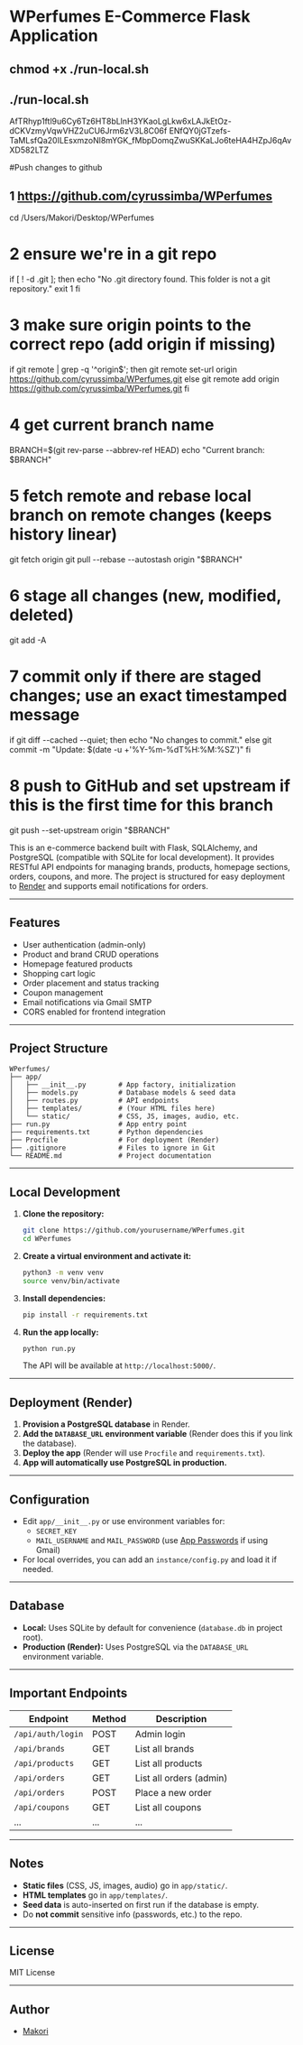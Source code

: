 # WPerfumes E-Commerce Flask Application

##  chmod +x ./run-local.sh
## ./run-local.sh
AfTRhyp1ftl9u6Cy6Tz6HT8bLlnH3YKaoLgLkw6xLAJkEtOz-dCKVzmyVqwVHZ2uCU6Jrm6zV3L8C06f
ENfQY0jGTzefs-TaMLsfQa20ILEsxmzoNl8mYGK_fMbpDomqZwuSKKaLJo6teHA4HZpJ6qAvXD582LTZ


#Push changes to github
## 1 https://github.com/cyrussimba/WPerfumes

cd /Users/Makori/Desktop/WPerfumes

# 2 ensure we're in a git repo
if [ ! -d .git ]; then
  echo "No .git directory found. This folder is not a git repository."
  exit 1
fi

# 3 make sure origin points to the correct repo (add origin if missing)
if git remote | grep -q '^origin$'; then
  git remote set-url origin https://github.com/cyrussimba/WPerfumes.git
else
  git remote add origin https://github.com/cyrussimba/WPerfumes.git
fi

# 4 get current branch name
BRANCH=$(git rev-parse --abbrev-ref HEAD)
echo "Current branch: $BRANCH"

# 5 fetch remote and rebase local branch on remote changes (keeps history linear)
git fetch origin
git pull --rebase --autostash origin "$BRANCH"

# 6 stage all changes (new, modified, deleted)
git add -A

# 7 commit only if there are staged changes; use an exact timestamped message
if git diff --cached --quiet; then
  echo "No changes to commit."
else
  git commit -m "Update: $(date -u +'%Y-%m-%dT%H:%M:%SZ')"
fi

# 8 push to GitHub and set upstream if this is the first time for this branch
git push --set-upstream origin "$BRANCH"


This is an e-commerce backend built with Flask, SQLAlchemy, and PostgreSQL (compatible with SQLite for local development). It provides RESTful API endpoints for managing brands, products, homepage sections, orders, coupons, and more. The project is structured for easy deployment to [Render](https://render.com/) and supports email notifications for orders.

---

## Features

- User authentication (admin-only)
- Product and brand CRUD operations
- Homepage featured products
- Shopping cart logic
- Order placement and status tracking
- Coupon management
- Email notifications via Gmail SMTP
- CORS enabled for frontend integration

---

## Project Structure

```
WPerfumes/
├── app/
│   ├── __init__.py        # App factory, initialization
│   ├── models.py          # Database models & seed data
│   ├── routes.py          # API endpoints
│   ├── templates/         # (Your HTML files here)
│   └── static/            # CSS, JS, images, audio, etc.
├── run.py                 # App entry point
├── requirements.txt       # Python dependencies
├── Procfile               # For deployment (Render)
├── .gitignore             # Files to ignore in Git
└── README.md              # Project documentation
```

---

## Local Development

1. **Clone the repository:**
   ```sh
   git clone https://github.com/yourusername/WPerfumes.git
   cd WPerfumes
   ```

2. **Create a virtual environment and activate it:**
   ```sh
   python3 -m venv venv
   source venv/bin/activate
   ```

3. **Install dependencies:**
   ```sh
   pip install -r requirements.txt
   ```

4. **Run the app locally:**
   ```sh
   python run.py
   ```
   The API will be available at `http://localhost:5000/`.

---

## Deployment (Render)

1. **Provision a PostgreSQL database** in Render.
2. **Add the `DATABASE_URL` environment variable** (Render does this if you link the database).
3. **Deploy the app** (Render will use `Procfile` and `requirements.txt`).
4. **App will automatically use PostgreSQL in production.**

---

## Configuration

- Edit `app/__init__.py` or use environment variables for:
  - `SECRET_KEY`
  - `MAIL_USERNAME` and `MAIL_PASSWORD` (use [App Passwords](https://support.google.com/accounts/answer/185833) if using Gmail)
- For local overrides, you can add an `instance/config.py` and load it if needed.

---

## Database

- **Local:** Uses SQLite by default for convenience (`database.db` in project root).
- **Production (Render):** Uses PostgreSQL via the `DATABASE_URL` environment variable.

---

## Important Endpoints

| Endpoint                       | Method | Description                          |
|---------------------------------|--------|--------------------------------------|
| `/api/auth/login`               | POST   | Admin login                          |
| `/api/brands`                   | GET    | List all brands                      |
| `/api/products`                 | GET    | List all products                    |
| `/api/orders`                   | GET    | List all orders (admin)              |
| `/api/orders`                   | POST   | Place a new order                    |
| `/api/coupons`                  | GET    | List all coupons                     |
| ...                             | ...    | ...                                  |

---

## Notes

- **Static files** (CSS, JS, images, audio) go in `app/static/`.
- **HTML templates** go in `app/templates/`.
- **Seed data** is auto-inserted on first run if the database is empty.
- Do **not commit** sensitive info (passwords, etc.) to the repo.

---

## License

MIT License

---

## Author

- [Makori](https://github.com/cyrussimba)